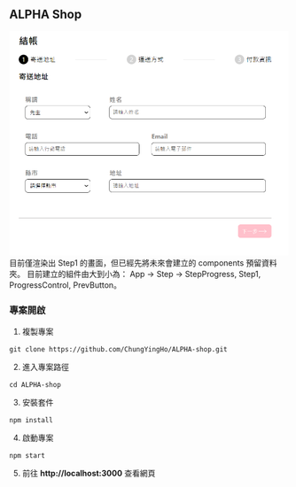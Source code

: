 ## ALPHA Shop
![](./public/sreenshot.png)
目前僅渲染出 Step1 的畫面，但已經先將未來會建立的 components 預留資料夾。
目前建立的組件由大到小為：
App -> Step -> StepProgress, Step1, ProgressControl, PrevButton。
### 專案開啟
1. 複製專案
```
git clone https://github.com/ChungYingHo/ALPHA-shop.git
```
2. 進入專案路徑
```
cd ALPHA-shop
```
3. 安裝套件
```
npm install
```
4. 啟動專案
```
npm start
```
5. 前往 **http://localhost:3000** 查看網頁